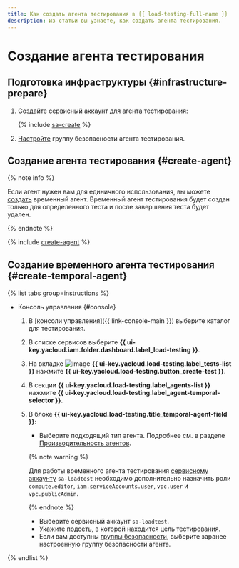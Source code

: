 ```yaml
---
title: Как создать агента тестирования в {{ load-testing-full-name }}
description: Из статьи вы узнаете, как создать агента тестирования.
---
```


# Создание агента тестирования

## Подготовка инфраструктуры {#infrastructure-prepare}

1. Создайте сервисный аккаунт для агента тестирования:

    {% include [sa-create](../../_includes/load-testing/sa-create.md) %}
1. [Настройте](../../load-testing/operations/security-groups-agent.md) группу безопасности агента тестирования.

## Создание агента тестирования {#create-agent}

{% note info %}

Если агент нужен вам для единичного использования, вы можете [создать](#create-temporal-agent) временный агент. Временный агент тестирования будет создан только для определенного теста и после завершения теста будет удален.

{% endnote %}

{% include [create-agent](../../_includes/load-testing/create-agent.md) %}

## Создание временного агента тестирования {#create-temporal-agent}

{% list tabs group=instructions %}

- Консоль управления {#console}

   1. В [консоли управления]({{ link-console-main }}) выберите каталог для тестирования.
   1. В списке сервисов выберите **{{ ui-key.yacloud.iam.folder.dashboard.label_load-testing }}**.
   1. На вкладке ![image](../../_assets/load-testing/test.svg) **{{ ui-key.yacloud.load-testing.label_tests-list }}** нажмите **{{ ui-key.yacloud.load-testing.button_create-test }}**.
   1. В секции **{{ ui-key.yacloud.load-testing.label_agents-list }}** нажмите **{{ ui-key.yacloud.load-testing.label_agent-temporal-selector }}**.
   1. В блоке **{{ ui-key.yacloud.load-testing.title_temporal-agent-field }}**:
      * Выберите подходящий тип агента. Подробнее см. в разделе [Производительность агентов](../../load-testing/concepts/agent.md#benchmark).

      {% note warning %}

      Для работы временного агента тестирования [сервисному аккаунту](../../iam/concepts/users/service-accounts.md) `sa-loadtest` необходимо дополнительно назначить роли `compute.editor`, `iam.serviceAccounts.user`, `vpc.user` и `vpc.publicAdmin`.

      {% endnote %}

      * Выберите сервисный аккаунт `sa-loadtest`.
      * Укажите [подсеть](../../vpc/concepts/network.md#subnet), в которой находится цель тестирования.
      * Если вам доступны [группы безопасности](../../vpc/concepts/security-groups.md), выберите заранее настроенную группу безопасности агента.

{% endlist %}